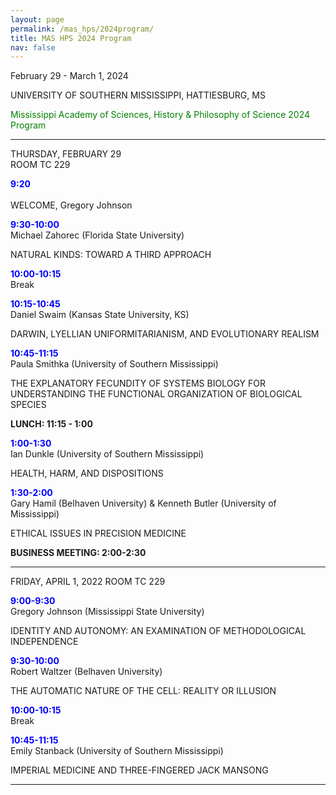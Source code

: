 ```yaml
---
layout: page
permalink: /mas_hps/2024program/
title: MAS HPS 2024 Program
nav: false
---
```


February 29 - March 1, 2024

UNIVERSITY OF SOUTHERN MISSISSIPPI, HATTIESBURG, MS

<font color="green">Mississippi Academy of Sciences, History & Philosophy of Science 2024 Program</font>

---

THURSDAY, FEBRUARY 29<br>
ROOM TC 229

**<font color="blue">9:20</font>**<br> 		
WELCOME, Gregory Johnson


**<font color="blue">9:30-10:00</font>**<br>
Michael Zahorec (Florida State University)

NATURAL KINDS: TOWARD A THIRD APPROACH
	
**<font color="blue">10:00-10:15</font>**<br>
Break

**<font color="blue">10:15-10:45</font>**<br>
Daniel Swaim (Kansas State University, KS) 

DARWIN, LYELLIAN UNIFORMITARIANISM, AND EVOLUTIONARY REALISM


**<font color="blue">10:45-11:15</font>**<br>
Paula Smithka (University of Southern Mississippi)

THE EXPLANATORY FECUNDITY OF SYSTEMS BIOLOGY FOR UNDERSTANDING THE FUNCTIONAL ORGANIZATION OF BIOLOGICAL SPECIES


**LUNCH: 11:15 - 1:00**

**<font color="blue">1:00-1:30</font>**<br>
Ian Dunkle (University of Southern Mississippi)

HEALTH, HARM, AND DISPOSITIONS

**<font color="blue">1:30-2:00</font>**<br>
Gary Hamil (Belhaven University) & Kenneth Butler (University of Mississippi)

ETHICAL ISSUES IN PRECISION MEDICINE

**BUSINESS MEETING: 2:00-2:30**

---
 
FRIDAY, APRIL 1, 2022
ROOM TC 229

**<font color="blue">9:00-9:30</font>**<br>
Gregory Johnson (Mississippi State University)

IDENTITY AND AUTONOMY: AN EXAMINATION OF METHODOLOGICAL INDEPENDENCE

**<font color="blue">9:30-10:00</font>**<br>
Robert Waltzer (Belhaven University)

THE AUTOMATIC NATURE OF THE CELL: REALITY OR ILLUSION


**<font color="blue">10:00-10:15</font>**<br>
Break


**<font color="blue">10:45-11:15</font>**<br>
Emily Stanback (University of Southern Mississippi)

IMPERIAL MEDICINE AND THREE-FINGERED JACK MANSONG

---

